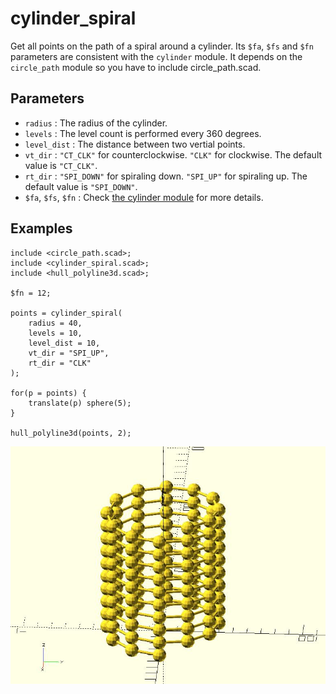 # cylinder_spiral

Get all points on the path of a spiral around a cylinder. Its `$fa`, `$fs` and `$fn` parameters are consistent with the `cylinder` module. It depends on the `circle_path` module so you have to include circle_path.scad.

## Parameters

- `radius` : The radius of the cylinder.
- `levels` : The level count is performed every 360 degrees. 
- `level_dist` : The distance between two vertial points.
- `vt_dir` : `"CT_CLK"` for counterclockwise. `"CLK"` for clockwise. The default value is `"CT_CLK"`.
- `rt_dir` : `"SPI_DOWN"` for spiraling down. `"SPI_UP"` for spiraling up. The default value is `"SPI_DOWN"`.
- `$fa`, `$fs`, `$fn` : Check [the cylinder module](https://en.wikibooks.org/wiki/OpenSCAD_User_Manual/Primitive_Solids#cylinder) for more details.


## Examples
    
	include <circle_path.scad>;
	include <cylinder_spiral.scad>;
	include <hull_polyline3d.scad>;
	
	$fn = 12;
	
	points = cylinder_spiral(
	    radius = 40, 
	    levels = 10, 
	    level_dist = 10, 
	    vt_dir = "SPI_UP", 
	    rt_dir = "CLK"
	);
	
	for(p = points) {
	    translate(p) sphere(5);
	}
	
	hull_polyline3d(points, 2);


![cylinder_spiral](images/lib-cylinder_spiral-1.JPG)

